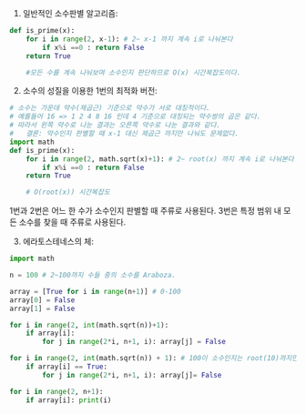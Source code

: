 1. 일반적인 소수판별 알고리즘:  

```python
def is_prime(x):
    for i in range(2, x-1): # 2~ x-1 까지 계속 i로 나눠본다
        if x%i ==0 : return False
    return True

    #모든 수를 계속 나눠보며 소수인지 판단하므로 O(x) 시간복잡도이다.  
```  
2. 소수의 성질을 이용한 1번의 최적화 버전:  

```python
# 소수는 가운데 약수(제곱근) 기준으로 약수가 서로 대칭적이다.  
# 예를들어 16 => 1 2 4 8 16 인데 4 기준으로 대칭되는 약수쌍의 곱은 같다.  
# 따라서 왼쪽 약수로 나눈 결과는 오른쪽 약수로 나눈 결과와 같다.  
#   결론: 약수인지 판별할 때 x-1 대신 제곱근 까지만 나눠도 문제없다.  
import math
def is_prime(x):
    for i in range(2, math.sqrt(x)+1): # 2~ root(x) 까지 계속 i로 나눠본다
        if x%i ==0 : return False
    return True

    # O(root(x)) 시간복잡도
```  

1번과 2번은 어느 한 수가 소수인지 판별할 때 주류로 사용된다.
3번은 특정 범위 내 모든 소수를 찾을 때 주류로 사용된다.


3. 에라토스테네스의 체:  

```python
import math

n = 100 # 2~100까지 수들 중의 소수를 Araboza.  

array = [True for i in range(n+1)] # 0-100
array[0] = False
array[1] = False

for i in range(2, int(math.sqrt(n))+1):
    if array[i]:
        for j in range(2*i, n+1, i): array[j] = False

for i in range(2, int(math.sqrt(n)) + 1): # 100이 소수인지는 root(10)까지만 나눠봐도 충분하니
    if array[i] == True:
        for j in range(2*i, n+1, i): array[j]= False

for i in range(2, n+1):
    if array[i]: print(i)
```  
